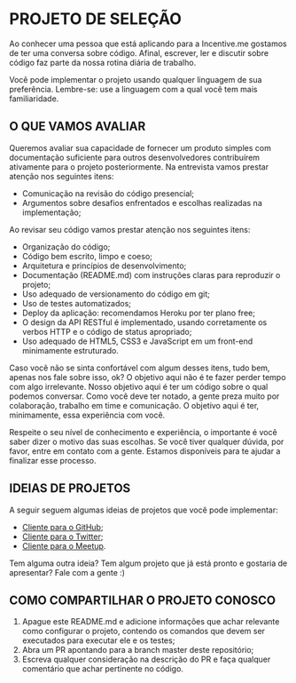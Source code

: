 # PROJETO DE SELEÇÃO

Ao conhecer uma pessoa que está aplicando para a Incentive.me gostamos de ter uma conversa sobre código. Afinal, escrever, ler e discutir sobre código faz parte da nossa rotina diária de trabalho.

Você pode implementar o projeto usando qualquer linguagem de sua preferência. Lembre-se: use a linguagem com a qual você tem mais familiaridade.

## O QUE VAMOS AVALIAR

Queremos avaliar sua capacidade de fornecer um produto simples com documentação suficiente para outros desenvolvedores contribuírem ativamente para o projeto posteriormente. Na entrevista vamos prestar atenção nos seguintes itens:

* Comunicação na revisão do código presencial;
* Argumentos sobre desafios enfrentados e escolhas realizadas na implementação;

Ao revisar seu código vamos prestar atenção nos seguintes itens:

* Organização do código;
* Código bem escrito, limpo e coeso;
* Arquitetura e princípios de desenvolvimento;
* Documentação (README.md) com instruções claras para reproduzir o projeto;
* Uso adequado de versionamento do código em git;
* Uso de testes automatizados;
* Deploy da aplicação: recomendamos Heroku por ter plano free;
* O design da API RESTful é implementado, usando corretamente os verbos HTTP e o código de status apropriado;
* Uso adequado de HTML5, CSS3 e JavaScript em um front-end minimamente estruturado.

Caso você não se sinta confortável com algum desses itens, tudo bem, apenas nos fale sobre isso, ok? O objetivo aqui não é te fazer perder tempo com algo irrelevante. Nosso objetivo aqui é ter um código sobre o qual podemos conversar. Como você deve ter notado, a gente preza muito por colaboração, trabalho em time e comunicação. O objetivo aqui é ter, minimamente, essa experiência com você.

Respeite o seu nível de conhecimento e experiência, o importante é você saber dizer o motivo das suas escolhas. Se você tiver qualquer dúvida, por favor, entre em contato com a gente. Estamos disponíveis para te ajudar a finalizar esse processo.

## IDEIAS DE PROJETOS

A seguir seguem algumas ideias de projetos que você pode implementar:

* [Cliente para o GitHub](https://github.com/incentive-me/projeto-selecao/blob/master/projects/GITHUB.md);
* [Cliente para o Twitter](https://github.com/incentive-me/projeto-selecao/blob/master/projects/TWITTER.md);
* [Cliente para o Meetup](https://github.com/incentive-me/projeto-selecao/blob/master/projects/MEETUP.md).

Tem alguma outra ideia? Tem algum projeto que já está pronto e gostaria de apresentar? Fale com a gente :)

## COMO COMPARTILHAR O PROJETO CONOSCO

1. Apague este README.md e adicione informações que achar relevante como configurar o projeto, contendo os comandos que devem ser executados para executar ele e os testes;
2. Abra um PR apontando para a branch master deste repositório;
3. Escreva qualquer consideração na descrição do PR e faça qualquer comentário que achar pertinente no código.
